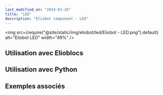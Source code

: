 ```yaml
---
last_modified_on: "2024-02-26"
title: "LED"
description: "Eliobot component - LED"
---
```



<img src={require("@site/static/img/eliobot/led/Eliobot - LED.png").default} alt="Eliobot LED" width="49%" />


## Utilisation avec Elioblocs

## Utilisation avec Python

## Exemples associés
